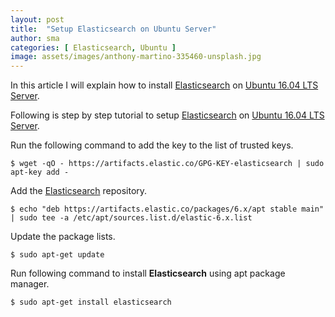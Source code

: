 ```yaml
---
layout: post
title:  "Setup Elasticsearch on Ubuntu Server"
author: sma
categories: [ Elasticsearch, Ubuntu ]
image: assets/images/anthony-martino-335460-unsplash.jpg
---
```


In this article I will explain how to install [Elasticsearch](https://www.elastic.co/) on [Ubuntu 16.04 LTS Server](http://releases.ubuntu.com/16.04/).

Following is step by step tutorial to setup [Elasticsearch](https://www.elastic.co/) on [Ubuntu 16.04 LTS Server](http://releases.ubuntu.com/16.04/).

Run the following command to add the key to the list of trusted keys.

```
$ wget -qO - https://artifacts.elastic.co/GPG-KEY-elasticsearch | sudo apt-key add -
```

Add the [Elasticsearch](https://www.elastic.co/) repository.
```
$ echo "deb https://artifacts.elastic.co/packages/6.x/apt stable main" | sudo tee -a /etc/apt/sources.list.d/elastic-6.x.list
```

Update the package lists.

```
$ sudo apt-get update
```

Run following command to install **Elasticsearch** using apt package manager.

```
$ sudo apt-get install elasticsearch
```